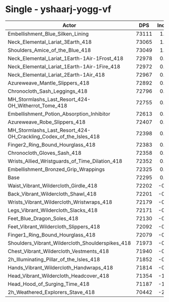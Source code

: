# Single - yshaarj-yogg-vf
| Actor | DPS | Increase |
|---|:---:|:---:|
|Embellishment_Blue_Silken_Lining|73111|1.13%|
|Neck_Elemental_Lariat_3Earth_418|73065|1.07%|
|Shoulders_Amice_of_the_Blue_418|73049|1.04%|
|Neck_Elemental_Lariat_1Earth-1Air-1Frost_418|72978|0.94%|
|Neck_Elemental_Lariat_1Earth-1Air-1Fire_418|72972|0.94%|
|Neck_Elemental_Lariat_2Earth-1Air_418|72967|0.93%|
|Azureweave_Mantle_Slippers_418|72892|0.83%|
|Chronocloth_Sash_Leggings_418|72796|0.69%|
|MH_Stormlashs_Last_Resort_424-OH_Witherrot_Tome_418|72755|0.64%|
|Embellishment_Potion_Absorption_Inhibitor|72613|0.44%|
|Azureweave_Robe_Slippers_418|72407|0.16%|
|MH_Stormlashs_Last_Resort_424-OH_Crackling_Codex_of_the_Isles_418|72398|0.14%|
|Finger2_Ring_Bound_Hourglass_418|72383|0.12%|
|Chronocloth_Gloves_Sash_418|72358|0.09%|
|Wrists_Allied_Wristguards_of_Time_Dilation_418|72352|0.08%|
|Embellishment_Bronzed_Grip_Wrappings|72325|0.04%|
|Base|72295|0.00%|
|Waist_Vibrant_Wildercloth_Girdle_418|72202|-0.13%|
|Back_Vibrant_Wildercloth_Shawl_418|72201|-0.13%|
|Wrists_Vibrant_Wildercloth_Wristwraps_418|72179|-0.16%|
|Legs_Vibrant_Wildercloth_Slacks_418|72171|-0.17%|
|Feet_Blue_Dragon_Soles_418|72130|-0.23%|
|Feet_Vibrant_Wildercloth_Slippers_418|72092|-0.28%|
|Finger1_Ring_Bound_Hourglass_418|72079|-0.30%|
|Shoulders_Vibrant_Wildercloth_Shoulderspikes_418|71973|-0.45%|
|Chest_Vibrant_Wildercloth_Vestments_418|71940|-0.49%|
|2h_Illuminating_Pillar_of_the_Isles_418|71852|-0.61%|
|Hands_Vibrant_Wildercloth_Handwraps_418|71814|-0.67%|
|Head_Vibrant_Wildercloth_Headcover_418|71354|-1.30%|
|Head_Hood_of_Surging_Time_418|71187|-1.53%|
|2h_Weathered_Explorers_Stave_418|70442|-2.56%|
